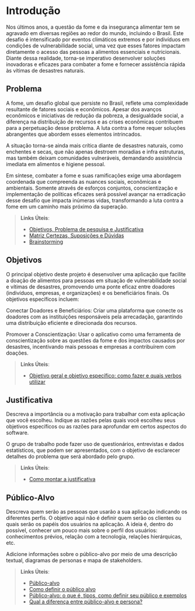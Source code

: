 # Introdução

Nos últimos anos, a questão da fome e da insegurança alimentar tem se agravado em diversas regiões ao redor do mundo, incluindo o Brasil. Este desafio é intensificado por eventos climáticos extremos e por indivíduos em condições de vulnerabilidade social, uma vez que esses fatores impactam diretamente o acesso das pessoas a alimentos essenciais e nutricionais. Diante dessa realidade, torna-se imperativo desenvolver soluções inovadoras e eficazes para combater a fome e fornecer assistência rápida às vítimas de desastres naturais.

## Problema

A fome, um desafio global que persiste no Brasil, reflete uma complexidade resultante de fatores sociais e econômicos. Apesar dos avanços econômicos e iniciativas de redução da pobreza, a desigualdade social, a diferença na distribuição de recursos e as crises econômicas contribuem para a perpetuação desse problema. A luta contra a fome requer soluções abrangentes que abordem esses elementos intrincados.

A situação torna-se ainda mais crítica diante de desastres naturais, como enchentes e secas, que não apenas destroem moradias e infra estruturas, mas também deixam comunidades vulneráveis, demandando assistência imediata em alimentos e higiene pessoal. 

Em síntese, combater a fome e suas ramificações exige uma abordagem coordenada que compreenda as nuances sociais, econômicas e ambientais. Somente através de esforços conjuntos, conscientização e implementação de políticas eficazes será possível avançar na erradicação desse desafio que impacta inúmeras vidas, transformando a luta contra a fome em um caminho mais próximo da superação.


> **Links Úteis**:
> - [Objetivos, Problema de pesquisa e Justificativa](https://medium.com/@versioparole/objetivos-problema-de-pesquisa-e-justificativa-c98c8233b9c3)
> - [Matriz Certezas, Suposições e Dúvidas](https://medium.com/educa%C3%A7%C3%A3o-fora-da-caixa/matriz-certezas-suposi%C3%A7%C3%B5es-e-d%C3%BAvidas-fa2263633655)
> - [Brainstorming](https://www.euax.com.br/2018/09/brainstorming/)

## Objetivos


O principal objetivo deste projeto é desenvolver uma aplicação que facilite a doação de alimentos para pessoas em situação de vulnerabilidade social e vítimas de desastres, promovendo uma ponte eficaz entre doadores (indivíduos, empresas, e organizações) e os beneficiários finais. Os objetivos específicos incluem:

Conectar Doadores e Beneficiários: Criar uma plataforma que conecte os doadores com as instituições responsáveis pela arrecadação, garantindo uma distribuição eficiente e direcionada dos recursos.

Promover a Conscientização: Usar o aplicativo como uma ferramenta de conscientização sobre as questões da fome e dos impactos causados por desastres, incentivando mais pessoas e empresas a contribuírem com doações.

 
> **Links Úteis**:
> - [Objetivo geral e objetivo específico: como fazer e quais verbos utilizar](https://blog.mettzer.com/diferenca-entre-objetivo-geral-e-objetivo-especifico/)

## Justificativa

Descreva a importância ou a motivação para trabalhar com esta aplicação que você escolheu. Indique as razões pelas quais você escolheu seus objetivos específicos ou as razões para aprofundar em certos aspectos do software.

O grupo de trabalho pode fazer uso de questionários, entrevistas e dados estatísticos, que podem ser apresentados, com o objetivo de esclarecer detalhes do problema que será abordado pelo grupo.

> **Links Úteis**:
> - [Como montar a justificativa](https://guiadamonografia.com.br/como-montar-justificativa-do-tcc/)

## Público-Alvo

Descreva quem serão as pessoas que usarão a sua aplicação indicando os diferentes perfis. O objetivo aqui não é definir quem serão os clientes ou quais serão os papéis dos usuários na aplicação. A ideia é, dentro do possível, conhecer um pouco mais sobre o perfil dos usuários: conhecimentos prévios, relação com a tecnologia, relações
hierárquicas, etc.

Adicione informações sobre o público-alvo por meio de uma descrição textual, diagramas de personas e mapa de stakeholders.

> **Links Úteis**:
> - [Público-alvo](https://blog.hotmart.com/pt-br/publico-alvo/)
> - [Como definir o público alvo](https://exame.com/pme/5-dicas-essenciais-para-definir-o-publico-alvo-do-seu-negocio/)
> - [Público-alvo: o que é, tipos, como definir seu público e exemplos](https://klickpages.com.br/blog/publico-alvo-o-que-e/)
> - [Qual a diferença entre público-alvo e persona?](https://rockcontent.com/blog/diferenca-publico-alvo-e-persona/)
